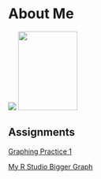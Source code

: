 
# About Me
![](DSC_3481.JPG)
<img src="DSC_3481.JPG" width="120" height="160" />

## Assignments
[Graphing Practice 1](ballgraph.md)

[My R Studio Bigger Graph](RStudioGraph.md)

